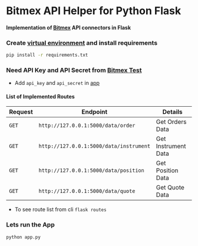 # Bitmex API Helper for Python Flask
#### Implementation of [Bitmex](https://github.com/BitMEX/api-connectors/tree/master/official-http/python-swaggerpy) API connectors in Flask 
### Create [virtual environment]('https://docs.python.org/3/library/venv.html) and install requirements 
```sh
pip install -r requirements.txt
```
### Need API Key and API Secret from [Bitmex Test](https://testnet.bitmex.com/app/apiKeys)
- Add `api_key` and `api_secret` in [app](./src/app.py)
#### List of Implemented Routes
| Request | Endpoint |  Details |
| --- | --- | --- |
| `GET` | `http://127.0.0.1:5000/data/order`| Get Orders Data|
| `GET` | `http://127.0.0.1:5000/data/instrument`| Get Instrument Data|
| `GET` | `http://127.0.0.1:5000/data/position`| Get Position Data|
| `GET` | `http://127.0.0.1:5000/data/quote`| Get Quote Data|

- To see route list from cli `flask routes`

### Lets run the App
```sh
python app.py 
```
